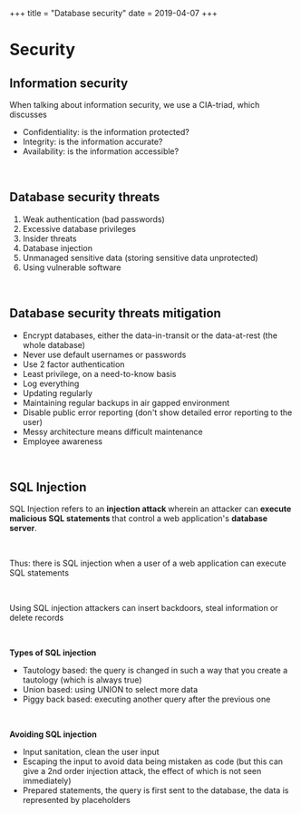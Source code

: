 +++
title = "Database security"
date = 2019-04-07
+++
<h1>Security</h1><h2>Information security</h2><p>When talking about information security, we use a CIA-triad, which discusses</p><ul><li>Confidentiality: is the information protected?</li><li>Integrity: is the information accurate?</li><li>Availability: is the information accessible?</li></ul><p><br></p><h2>Database security threats</h2><ol><li>Weak authentication (bad passwords)</li><li>Excessive database privileges</li><li>Insider threats</li><li>Database injection</li><li>Unmanaged sensitive data (storing sensitive data unprotected)</li><li>Using vulnerable software</li></ol><p><br></p><h2>Database security threats mitigation</h2><ul><li>Encrypt databases, either the data-in-transit or the data-at-rest (the whole database)</li><li>Never use default usernames or passwords</li><li>Use 2 factor authentication</li><li>Least privilege, on a need-to-know basis</li><li>Log everything</li><li>Updating regularly</li><li>Maintaining regular backups in air gapped environment</li><li>Disable public error reporting (don't show detailed error reporting to the user)</li><li>Messy architecture means difficult maintenance</li><li>Employee awareness</li></ul><p><br></p><h2>SQL Injection</h2><p>SQL Injection refers to an <strong>injection attack </strong>wherein an attacker can <strong>execute malicious SQL statements </strong>that control a web application's <strong>database server</strong>.</p><p><br></p><p>Thus: there is SQL injection when a user of a web application can execute SQL statements</p><p><br></p><p>Using SQL injection attackers can insert backdoors, steal information or delete records</p><p><br></p><p><strong>Types of SQL injection</strong></p><ul><li>Tautology based: the query is changed in such a way that you create a tautology (which is always true)</li><li>Union based: using UNION to select more data</li><li>Piggy back based: executing another query after the previous one</li></ul><p><br></p><p><strong>Avoiding SQL injection</strong></p><ul><li>Input sanitation, clean the user input</li><li>Escaping the input to avoid data being mistaken as code (but this can give a 2nd order injection attack, the effect of which is not seen immediately)</li><li>Prepared statements, the query is first sent to the database, the data is represented by placeholders</li></ul><p><br></p>